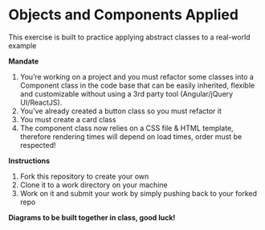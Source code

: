 # Objects and Components Applied

This exercise is built to practice applying abstract classes to a real-world example

**Mandate**

1. You’re working on a project and you must refactor some classes into a  Component class in the code base that can be easily inherited, flexible and customizable without using a 3rd party tool (Angular/jQuery UI/ReactJS).
2. You’ve already created a button class so you must refactor it
3. You must create a card class
4. The component class now relies on a CSS file & HTML template, therefore rendering times will depend on load times, order must be respected!

**Instructions**

1. Fork this repository to create your own
2. Clone it to a work directory on your machine
3. Work on it and submit your work by simply pushing back to your forked repo

__Diagrams to be built together in class, good luck!__